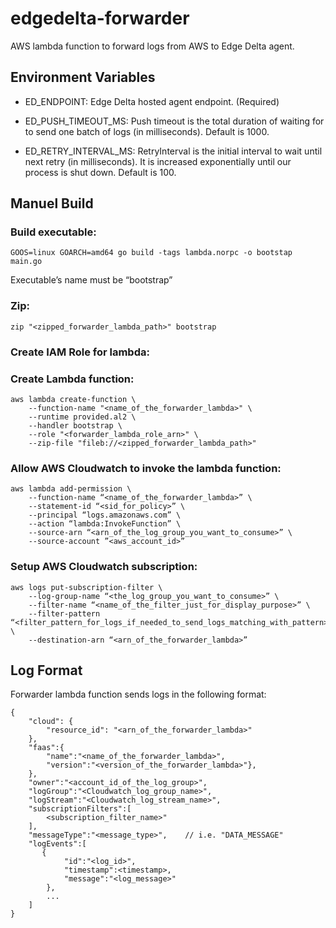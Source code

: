 # edgedelta-forwarder
AWS lambda function to forward logs from AWS to Edge Delta agent.


## Environment Variables

- ED_ENDPOINT: Edge Delta hosted agent endpoint. (Required)

- ED_PUSH_TIMEOUT_MS: Push timeout is the total duration of waiting for to send one batch of logs (in milliseconds). Default is 1000.
- ED_RETRY_INTERVAL_MS: RetryInterval is the initial interval to wait until next retry (in milliseconds). It is increased exponentially until our process is shut down. Default is 100.


## Manuel Build

### Build executable: 
```
GOOS=linux GOARCH=amd64 go build -tags lambda.norpc -o bootstap main.go
```
Executable’s name must be “bootstrap”

### Zip:
```
zip "<zipped_forwarder_lambda_path>" bootstrap
```
### Create IAM Role for lambda:

### Create Lambda function:
```
aws lambda create-function \
    --function-name "<name_of_the_forwarder_lambda>" \
    --runtime provided.al2 \
    --handler bootstrap \
    --role "<forwarder_lambda_role_arn>" \
    --zip-file "fileb://<zipped_forwarder_lambda_path>"
```

### Allow AWS Cloudwatch to invoke the lambda function:
```
aws lambda add-permission \
    --function-name “<name_of_the_forwarder_lambda>” \
    --statement-id “<sid_for_policy>” \
    --principal “logs.amazonaws.com” \
    --action “lambda:InvokeFunction” \
    --source-arn “<arn_of_the_log_group_you_want_to_consume>” \
    --source-account ”<aws_account_id>”
```
### Setup AWS Cloudwatch subscription:
```
aws logs put-subscription-filter \
    --log-group-name “<the_log_group_you_want_to_consume>” \
    --filter-name “<name_of_the_filter_just_for_display_purpose>” \
    --filter-pattern “<filter_pattern_for_logs_if_needed_to_send_logs_matching_with_pattern>” \
    --destination-arn “<arn_of_the_forwarder_lambda>”
```
## Log Format

Forwarder lambda function sends logs in the following format:
```
{
    "cloud": {
        "resource_id": "<arn_of_the_forwarder_lambda>"
    },
    "faas":{
        "name":"<name_of_the_forwarder_lambda>",
        "version":"<version_of_the_forwarder_lambda>"},
    },
    "owner":"<account_id_of_the_log_group>",
    "logGroup":"<Cloudwatch_log_group_name>",
    "logStream":"<Cloudwatch_log_stream_name>",
    "subscriptionFilters":[
        <subscription_filter_name>"
    ],
    "messageType":"<message_type>",    // i.e. "DATA_MESSAGE"
    "logEvents":[
       {
            "id":"<log_id>",
            "timestamp":<timestamp>,
            "message":"<log_message>"
        },
        ...
    ]
}
```
